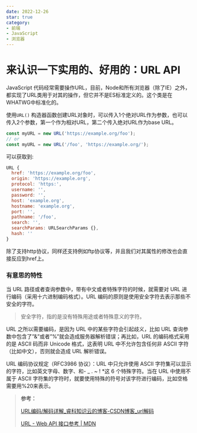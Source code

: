 ```yaml
---
date: 2022-12-26
star: true
category:
- 前端
- JavaScript
- 浏览器
---
```


# 来认识一下实用的、好用的：URL API

JavaScript 代码经常需要操作URL，目前，Node和所有浏览器（除了IE）之外，都实现了URL类用于对其的操作，但它并不是ES标准定义的。这个类是在WHATWG中标准化的。

使用`URL()` 构造器函数创建URL对象时，可以传入1个绝对URL作为参数，也可以传入2个参数，第一个作为相对URL，第二个传入绝对URL作为base URL。

```js
const myURL = new URL('https://example.org/foo');
// or
const myURL = new URL('/foo', 'https://example.org/');
```

可以获取到:

```js
URL {
  href: 'https://example.org/foo',
  origin: 'https://example.org',
  protocol: 'https:',
  username: '',
  password: '',
  host: 'example.org',
  hostname: 'example.org',
  port: '',
  pathname: '/foo',
  search: '',
  searchParams: URLSearchParams {},
  hash: ''
}
```
除了支持http协议，同样还支持例如ftp协议等，并且我们对其属性的修改也会直接反应到href上。

### 有意思的特性

当 URL 路径或者查询参数中，带有中文或者特殊字符的时候，就需要对 URL 进行编码（采用十六进制编码格式）。URL 编码的原则是使用安全字符去表示那些不安全的字符。

> 安全字符，指的是没有特殊用途或者特殊意义的字符。

URL 之所以需要编码，是因为 URL 中的某些字符会引起歧义，比如 URL 查询参数中包含了”&”或者”%”就会造成服务器解析错误；再比如，URL 的编码格式采用的是 ASCII 码而非 Unicode 格式，这表明 URL 中不允许包含任何非 ASCII 字符（比如中文），否则就会造成 URL 解析错误。

URL 编码协议规定（RFC3986 协议）：URL 中只允许使用 ASCII 字符集可以显示的字符，比如英文字母、数字、和- _ . ~ ! *这 6 个特殊字符。当在 URL 中使用不属于 ASCII 字符集的字符时，就要使用特殊的符号对该字符进行编码，比如空格需要用%20来表示。

> **参考：**
>
> [URL编码/解码详解_睿科知识云的博客-CSDN博客_url解码](https://blog.csdn.net/ccc369639963/article/details/123398268)
>
> [URL - Web API 接口参考 | MDN](https://developer.mozilla.org/zh-CN/docs/Web/API/URL)
